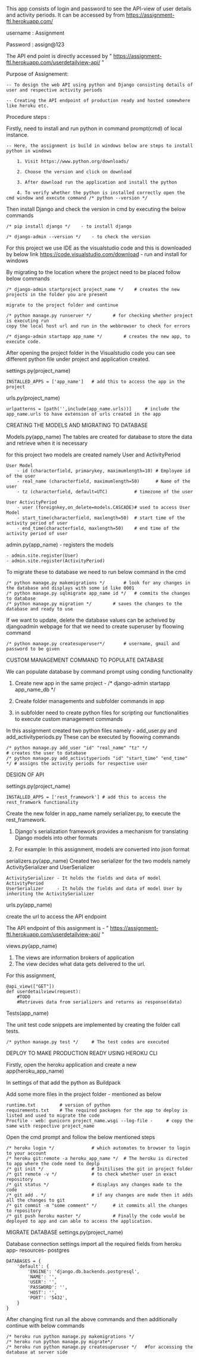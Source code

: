 
This app consists of login and password to see the API-view of user details and activity periods. 
It can be accessed by from https://assignment-ftl.herokuapp.com/

username : Assignment

Password : assign@123

The API end point is directly accessed by " https://assignment-ftl.herokuapp.com/userdetailview-api/ "

Purpose of Assignement: 

	-- To design the web API using python and Django consisting details of user and respective activity periods
    
	-- Creating the API endpoint of production ready and hosted somewhere like heroku etc.

Procedure steps : 

Firstly, need to install and run python in command prompt(cmd) of local instance.

	-- Here, the assignment is build in windows below are steps to install python in windows
    
		1. Visit https://www.python.org/downloads/
        
		2. Choose the version and click on download
        
		3. After download run the application and install the python
        
		4. To verify whether the python is installed correctly open the cmd window and execute command /* python --version */

Then install Django and check the version in cmd by executing the below commands

    /* pip install django */	- to install django

    /* django-admin --version */	- to check the version

For this project we use IDE as the visualstudio code and this is downloaded by below link
https://code.visualstudio.com/download - run and install for windows

By migrating to the location where the project need to be placed follow below commands

	/* django-admin startproject project_name */	# creates the new projects in the folder you are present

	migrate to the project folder and continue

	/* python manage.py runserver */ 	 	# for checking whether project is executing run
	copy the local host url and run in the webbrowser to check for errors 
	
	/* django-admin startapp app_name */		# creates the new app, to execute code.

After opening the project folder in the Visualstudio code you can see different python file under project and application created. 

settings.py(project_name)

    INSTALLED_APPS = ['app_name']	# add this to access the app in the project

urls.py(project_name)

    urlpatterns = [path('',include(app_name.urls))]		# include the app_name.urls to have extension of urls created in the app

CREATING THE MODELS AND MIGRATING TO DATABASE

Models.py(app_name)
The tables are created for database to store the data and retrieve when it is necessary 

for this project two models are created namely User and ActivityPeriod 

    User Model
	    - id (characterfield, primarykey, maximumlength=10)	# Employee id of the user
	    - real_name (characterfield, maximumlength=50)		# Name of the user
	    - tz (characterfield, default=UTC)			# timezone of the user

    User ActivityPeriod
	    - user (foreignkey,on_delete=models.CASCADE)# used to access User Model
	    - start_time(characterfield, maxlength=50) 	# start time of the activity period of user
	    - end_time(characterfield, maxlength=50) 	# end time of the activity period of user

admin.py(app_name) - registers the models

	- admin.site.register(User)
	- admin.site.register(ActivityPeriod)

To migrate these to database we need to run below command in the cmd

	/* python manage.py makemigrations */		# look for any changes in the database and displays with some id like 0001
	/* python manage.py sqlmigrate app_name id */	# commits the changes to database
	/* python manage.py migration */		# saves the changes to the database and ready to use

If we want to update, delete the database values can be acheived by djangoadmin webpage for that we need to create superuser by floowing command

	/* python manage.py createsuperuser*/		# username, gmail and password to be given

CUSTOM MANAGEMENT COMMAND TO POPULATE DATABASE

We can populate database by command prompt using conding functionality

1. Create new app in the same project - /* django-admin startapp app_name_db */

2. Create folder managements and subfolder commands in app

3. in subfolder need to create python files for scripting our functionalities to execute custom management commands

In this assignment created two python files namely - add_user.py and add_activityperiods.py
These can be executed by floowing commands 

	/* python manage.py add_user "id" "real_name" "tz" */				    # creates the user to database 
	/* python manage.py add_activityperiods "id" "start_time" "end_time" */	# assigns the activity periods for respective user

DESIGN OF API

settings.py(project_name)

    INSTALLED_APPS = ['rest_framework']	# add this to access the rest_framwork functionality

Create the new folder in app_name namely serializer.py, to execute the rest_framework. 

1. Django's serialization framework provides a mechanism for translating Django models into other formats

2. For example: In this assignment, models are converted into json format

serializers.py(app_name)
Created two serializer for the two models namely ActivitySerializer and UserSerializer

    ActivitySerializer - It holds the fields and data of model ActivityPeriod
    UserSerializer	   - It holds the fields and data of model User by inheriting the ActivitySerializer 

urls.py(app_name)

create the url to access the API endpoint 

The API endpoint of this assignment is - " https://assignment-ftl.herokuapp.com/userdetailview-api/ "

views.py(app_name)

1. The views are information brokers of application
2. The view decides what data gets delivered to the url. 

For this assignment, 

    @api_view(["GET"])
    def userdetailview(request):
	    #TODO
	    #Retrieves data from serializers and returns as response(data)

Tests(app_name)

The unit test code snippets are implemented by creating the folder call tests.

	/* python manage.py test */ 	# The test codes are executed 


DEPLOY TO MAKE PRODUCTION READY USING HEROKU CLI

Firstly, open the heroku application and create a new app(heroku_app_name)

In settings of that add the python as Buildpack

Add some more files in the project folder - mentioned as below

    runtime.txt 		# version of python
    requirements.txt	# The required packages for the app to deploy is listed and used to migrate the code
    Procfile - web: gunicorn project_name.wsgi --log-file - 	# copy the same with respective project_name

Open the cmd prompt and follow the below mentioned steps

	/* heroku login */				# which automates to browser to login to your account
	/* heroku git:remote -a heroku_app_name */	# The heroku is directed to app where the code need to deplp
	/* git init */					# Initilises the git in project folder
	/* git remote -v */				# to check whether user in exact repository
	/* git status */				# displays any changes made to the code
	/* git add . */					# if any changes are made then it adds all the changes to git
	/* git commit -m "some comment" */		# it commits all the changes to repository
	/* git push heroku master */			# Finally the code would be deployed to app and can able to access the application.

MIGRATE DATABASE
settings.py(project_name)

Database connection settings import all the required fields from heroku app- resources- postgres

    DATABASES = {
        'default': {
            'ENGINE': 'django.db.backends.postgresql',
            'NAME': '',
            'USER': '',
            'PASSWORD': '',
            'HOST': '',
            'PORT': '5432',
        }
    }

After changing first run all the above commands and then additionally continue with below commands

	/* heroku run python manage.py makemigrations */
	/* heroku run python manage.py migrate*/
	/* heroku run python manage.py createsuperuser */   #for accessing the database at server side


		
	
